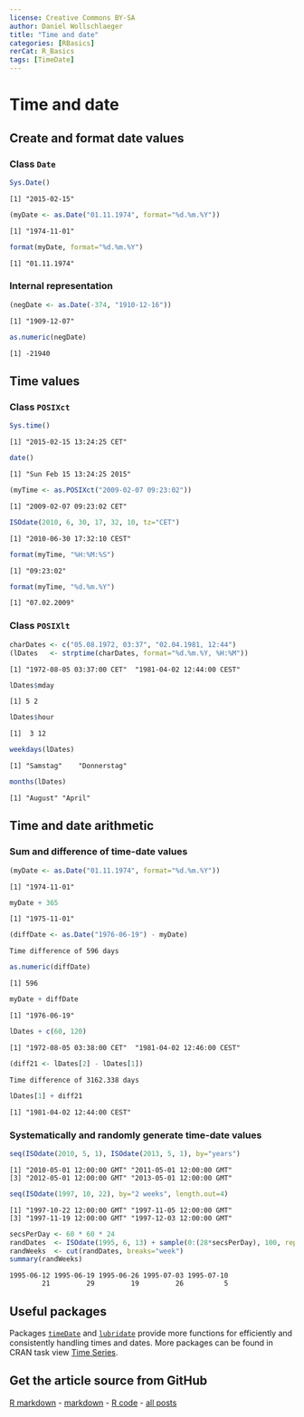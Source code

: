 ```yaml
---
license: Creative Commons BY-SA
author: Daniel Wollschlaeger
title: "Time and date"
categories: [RBasics]
rerCat: R_Basics
tags: [TimeDate]
---
```


Time and date
=========================

Create and format date values
-------------------------

### Class `Date`


```r
Sys.Date()
```

```
[1] "2015-02-15"
```

```r
(myDate <- as.Date("01.11.1974", format="%d.%m.%Y"))
```

```
[1] "1974-11-01"
```

```r
format(myDate, format="%d.%m.%Y")
```

```
[1] "01.11.1974"
```

### Internal representation


```r
(negDate <- as.Date(-374, "1910-12-16"))
```

```
[1] "1909-12-07"
```

```r
as.numeric(negDate)
```

```
[1] -21940
```

Time values
-------------------------

### Class `POSIXct`


```r
Sys.time()
```

```
[1] "2015-02-15 13:24:25 CET"
```

```r
date()
```

```
[1] "Sun Feb 15 13:24:25 2015"
```


```r
(myTime <- as.POSIXct("2009-02-07 09:23:02"))
```

```
[1] "2009-02-07 09:23:02 CET"
```

```r
ISOdate(2010, 6, 30, 17, 32, 10, tz="CET")
```

```
[1] "2010-06-30 17:32:10 CEST"
```


```r
format(myTime, "%H:%M:%S")
```

```
[1] "09:23:02"
```

```r
format(myTime, "%d.%m.%Y")
```

```
[1] "07.02.2009"
```

### Class `POSIXlt`


```r
charDates <- c("05.08.1972, 03:37", "02.04.1981, 12:44")
(lDates   <- strptime(charDates, format="%d.%m.%Y, %H:%M"))
```

```
[1] "1972-08-05 03:37:00 CET"  "1981-04-02 12:44:00 CEST"
```


```r
lDates$mday
```

```
[1] 5 2
```

```r
lDates$hour
```

```
[1]  3 12
```


```r
weekdays(lDates)
```

```
[1] "Samstag"    "Donnerstag"
```

```r
months(lDates)
```

```
[1] "August" "April" 
```

Time and date arithmetic
-------------------------

### Sum and difference of time-date values


```r
(myDate <- as.Date("01.11.1974", format="%d.%m.%Y"))
```

```
[1] "1974-11-01"
```

```r
myDate + 365
```

```
[1] "1975-11-01"
```


```r
(diffDate <- as.Date("1976-06-19") - myDate)
```

```
Time difference of 596 days
```

```r
as.numeric(diffDate)
```

```
[1] 596
```

```r
myDate + diffDate
```

```
[1] "1976-06-19"
```


```r
lDates + c(60, 120)
```

```
[1] "1972-08-05 03:38:00 CET"  "1981-04-02 12:46:00 CEST"
```

```r
(diff21 <- lDates[2] - lDates[1])
```

```
Time difference of 3162.338 days
```

```r
lDates[1] + diff21
```

```
[1] "1981-04-02 12:44:00 CEST"
```

### Systematically and randomly generate time-date values


```r
seq(ISOdate(2010, 5, 1), ISOdate(2013, 5, 1), by="years")
```

```
[1] "2010-05-01 12:00:00 GMT" "2011-05-01 12:00:00 GMT"
[3] "2012-05-01 12:00:00 GMT" "2013-05-01 12:00:00 GMT"
```

```r
seq(ISOdate(1997, 10, 22), by="2 weeks", length.out=4)
```

```
[1] "1997-10-22 12:00:00 GMT" "1997-11-05 12:00:00 GMT"
[3] "1997-11-19 12:00:00 GMT" "1997-12-03 12:00:00 GMT"
```


```r
secsPerDay <- 60 * 60 * 24
randDates  <- ISOdate(1995, 6, 13) + sample(0:(28*secsPerDay), 100, replace=TRUE)
randWeeks  <- cut(randDates, breaks="week")
summary(randWeeks)
```

```
1995-06-12 1995-06-19 1995-06-26 1995-07-03 1995-07-10 
        21         29         19         26          5 
```

Useful packages
-------------------------

Packages [`timeDate`](http://cran.r-project.org/package=timeDate) and [`lubridate`](http://cran.r-project.org/package=lubridate) provide more functions for efficiently and consistently handling times and dates. More packages can be found in CRAN task view [Time Series](http://cran.r-project.org/web/views/TimeSeries.html).

Get the article source from GitHub
----------------------------------------------

[R markdown](https://github.com/dwoll/RExRepos/raw/master/Rmd/timeDate.Rmd) - [markdown](https://github.com/dwoll/RExRepos/raw/master/md/timeDate.md) - [R code](https://github.com/dwoll/RExRepos/raw/master/R/timeDate.R) - [all posts](https://github.com/dwoll/RExRepos/)
